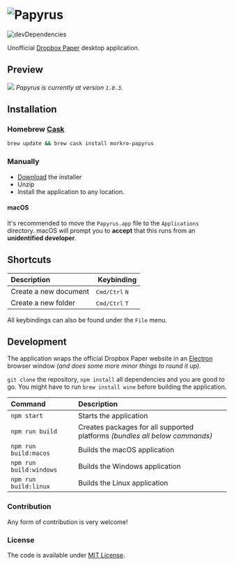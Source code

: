 # ![Papyrus](media/papyrus-logo.png)

![devDependencies](https://david-dm.org/morkro/papyrus.svg)

Unofficial [Dropbox Paper](https://paper.dropbox.com) desktop application.

## Preview

![](media/papyrus-preview.png)
_Papyrus is currently at version `1.0.3`._

## Installation

### Homebrew [Cask](http://caskroom.io/)

```sh
brew update && brew cask install morkro-papyrus
```

### Manually

- [Download](https://github.com/morkro/papyrus/releases/latest) the installer
- Unzip
- Install the application to any location.

#### macOS

It's recommended to move the `Papyrus.app` file to the `Applications` directory. macOS will prompt you to **accept** that this runs from an **unidentified developer**.

## Shortcuts

| Description           |  Keybinding                      |
| :-------------------- | :------------------------------- |
| Create a new document | <kbd>Cmd/Ctrl</kbd> <kbd>N</kbd> |
| Create a new folder   | <kbd>Cmd/Ctrl</kbd> <kbd>T</kbd> |

All keybindings can also be found under the `File` menu.

## Development

The application wraps the official Dropbox Paper website in an [Electron](https://github.com/electron/electron/) browser window _(and does some more minor things to round it up)_.

`git clone` the repository, `npm install` all dependencies and you are good to go. You might have to run `brew install wine` before building the application.

| Command                 | Description                                                                 |
| :---------------------- | :-------------------------------------------------------------------------- |
| `npm start`             | Starts the application                                                      |
| `npm run build`         | Creates packages for all supported platforms _(bundles all below commands)_ |
| `npm run build:macos`   | Builds the macOS application                                                |
| `npm run build:windows` | Builds the Windows application                                              |
| `npm run build:linux`   | Builds the Linux application                                                |

### Contribution

Any form of contribution is very welcome!

### License

The code is available under [MIT License](LICENSE).
